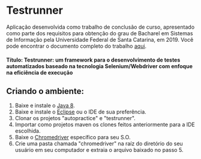 # Testrunner
Aplicação desenvolvida como trabalho de conclusão de curso, apresentado como parte dos requisitos para obtenção do grau de Bacharel em Sistemas de Informação pela Universidade Federal de Santa Catarina, em 2019. Você pode encontrar o documento completo do trabalho [aqui](https://repositorio.ufsc.br/bitstream/handle/123456789/202492/TccOdilonFerreiraEntregaFinal.pdf?sequence=1&isAllowed=y).

#### Título: Testrunner: um framework para o desenvolvimento de testes automatizados baseado na tecnologia Selenium/Webdriver com enfoque na eficiência de execução


## Criando o ambiente:

1) Baixe e instale o [Java 8](http://www.oracle.com/technetwork/pt/java/javase/downloads/jdk8-downloads-2133151.html).
2) Baixe e instale o [Eclipse](http://www.eclipse.org/downloads/packages/eclipse-ide-java-developers/oxygenr) ou o IDE de sua preferência.
3) Clonar os projetos "autopractice" e "testrunner".
4) Importar como projetos maven os clones feitos anteriormente para a IDE escolhida.
5) Baixe o [Chromedriver](http://chromedriver.chromium.org/downloads) específico para seu S.O.
6) Crie uma pasta chamada "chromedriver" na raíz do diretório do seu usuário em seu computador e extraia o arquivo baixado no passo 5.
